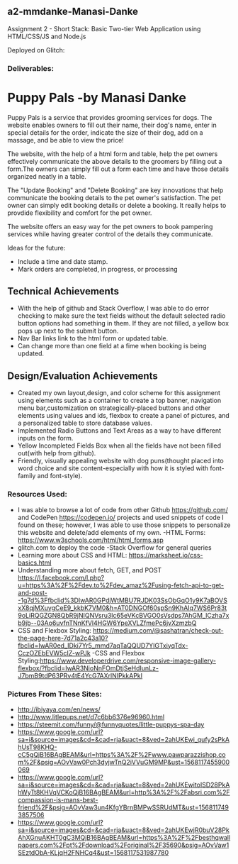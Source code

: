 ## a2-mmdanke-Manasi-Danke

Assignment 2 - Short Stack: Basic Two-tier Web Application using HTML/CSS/JS and Node.js  

Deployed on Glitch:


### Deliverables:

# Puppy Pals -by Manasi Danke
Puppy Pals is a service that provides grooming services for dogs. The website enables owners to fill out their name, their dog's name, enter in special details for the order, indicate the size of their dog, add on a massage, and be able to view the price!

The website, with the help of a html form and table, help the pet owners effectively communicate the above details to the groomers by filling out a form.The owners can simply fill out a form each time and have those details organized neatly in a table.

The "Update Booking" and "Delete Booking" are key innovations that help communicate the booking details to the pet owner's satisfaction. The pet owner can simply edit booking details or delete a booking. It really helps to provdide flexibility and comfort for the pet owner.

The website offers an easy way for the pet owners to book pampering services while having greater control of the details they communicate.

Ideas for the future: 
- Include a time and date stamp.
- Mark orders are completed, in progress, or processing

## Technical Achievements
- With the help of github and Stack Overflow, I was able to do error checking to make sure the text fields without the default selected radio button options had something in them. If they are not filled, a yellow box pops up next to the submit button.
- Nav Bar links link to the html form or updated table.
- Can change more than one field at a fime when booking is being updated.

## Design/Evaluation Achievements
- Created my own layout,design, and color scheme for this assignment using elements such as a container to create a top banner, navigation menu bar,customization on strategically-placed buttons and other elements using values and ids, flexbox to create a panel of pictures, and a personalized table to store database values.
- Implemented Radio Buttons and Text Areas as a way to have different inputs on the form.
- Yellow Incompleted Fields Box when all the fields have not been filled out(with help from github).
- Friendly, visually appealing website with dog puns(thought placed into word choice and site content-especially with how it is styled with font-family and font-style).

### Resources Used:
- I was able to browse a lot of code from other Github https://github.com/ and CodePen https://codepen.io/ projects and used snippets of code I found on these; however, I was able to use those snippets to personalize this website and delete/add elements of my own.
-HTML Forms: https://www.w3schools.com/html/html_forms.asp
- glitch.com to deploy the code
-Stack Overflow for general queries
- Learning more about CSS and HTML: https://marksheet.io/css-basics.html
- Understanding more about fetch, GET, and POST https://l.facebook.com/l.php?u=https%3A%2F%2Fdev.to%2Fdev_amaz%2Fusing-fetch-api-to-get-and-post--1g7d%3Ffbclid%3DIwAR0GPdjWtMBU7RJDK03SsObGqO1y9K7aBOVSxX8qjMXuygCeE9_kkbK7VM0&h=AT0DNGOf60spSn9KhAIq7WS6Pr83t9oLiRQGZGN8QbR9jNIQNVsru3lc65eVKcBVGO0sVsdps7AhGM_lCzha7xb9jb--03Ao6uvfnTNnKfVl4HGW6YpeXVLZfmePc6jvXzmzbQ
- CSS and Flexbox Styling: https://medium.com/@sashatran/check-out-the-page-here-7d71a2c43a10?fbclid=IwAR0ed_IDki7Yr5_mmd7aqTaQQUD7YIGTxiyqTdx-CczOZEbEVW5cIZ-wPJk
-CSS and Flexbox Styling:https://www.developerdrive.com/responsive-image-gallery-flexbox/?fbclid=IwAR3NioNnFOmDtjSeHdIunLz-J7bmB9tdP63PRv4tE4YcG7AXrlNIPkkAPkI

### Pictures From These Sites:
- http://ibiyaya.com/en/news/
- http://www.litlepups.net/d7c6bb6376e96960.html
- https://steemit.com/funny/@funnyquotes/little-puppys-spa-day
- https://www.google.com/url?sa=i&source=images&cd=&cad=rja&uact=8&ved=2ahUKEwi_qufy2sPkAhUsT98KHQ-cC5gQjB16BAgBEAM&url=https%3A%2F%2Fwww.pawparazzishop.com%2F&psig=AOvVaw0Pch3dyjwTnQ2iVVuGM9MP&ust=1568117455900069
- https://www.google.com/url?sa=i&source=images&cd=&cad=rja&uact=8&ved=2ahUKEwitoISD28PkAhWyTt8KHVqVCKoQjB16BAgBEAM&url=http%3A%2F%2Fabsri.com%2Fcompassion-is-mans-best-friend%2F&psig=AOvVaw3un4KfgYBrnBMPwSSRUdMT&ust=1568117493857506
- https://www.google.com/url?sa=i&source=images&cd=&cad=rja&uact=8&ved=2ahUKEwjR0buV28PkAhXGnuAKHT0gC3MQjB16BAgBEAM&url=https%3A%2F%2Fbesthqwallpapers.com%2Fpt%2Fdownload%2Foriginal%2F35690&psig=AOvVaw1SEztdObA-KLjqH2FNHCq4&ust=1568117531987780



